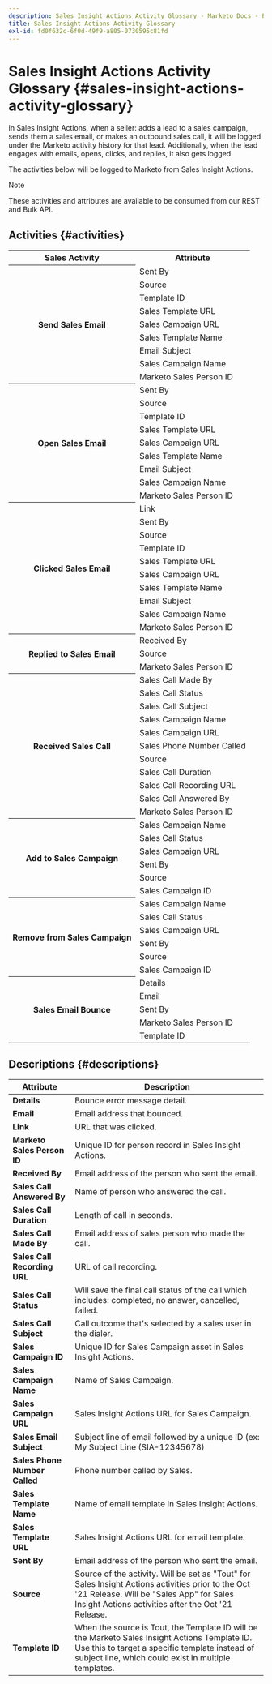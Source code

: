 ```yaml
---
description: Sales Insight Actions Activity Glossary - Marketo Docs - Product Documentation
title: Sales Insight Actions Activity Glossary
exl-id: fd0f632c-6f0d-49f9-a805-0730595c81fd
---
```

# Sales Insight Actions Activity Glossary {#sales-insight-actions-activity-glossary}

In Sales Insight Actions, when a seller: adds a lead to a sales campaign, sends them a sales email, or makes an outbound sales call, it will be logged under the Marketo activity history for that lead. Additionally, when the lead engages with emails, opens, clicks, and replies, it also gets logged.

The activities below will be logged to Marketo from Sales Insight Actions.

>[!NOTE]
>
>These activities and attributes are available to be consumed from our REST and Bulk API.

## Activities {#activities}

<table>
 <tr>
  <th>Sales Activity</th>
  <th>Attribute</th>
 </tr>
 <tr>
  <th rowspan="9">Send Sales Email</th>
  <td>Sent By</td>
 </tr>
 <tr>
  <td>Source</td>
 </tr>
 <tr>
  <td>Template ID</td>
 </tr>
 <tr>
  <td>Sales Template URL</td>
 </tr>
 <tr>
  <td>Sales Campaign URL</td>
 </tr>
 <tr>
  <td>Sales Template Name</td>
 </tr>
 <tr>
  <td>Email Subject</td>
 </tr>
 <tr>
  <td>Sales Campaign Name</td>
 </tr>
 <tr>
  <td>Marketo Sales Person ID</td>
 </tr>
 <tr>
  <th rowspan="9">Open Sales Email</th>
  <td>Sent By</td>
 </tr>
 <tr>
  <td>Source</td>
 </tr>
 <tr>
  <td>Template ID</td>
 </tr>
 <tr>
  <td>Sales Template URL</td>
 </tr>
 <tr>
  <td>Sales Campaign URL</td>
 </tr>
 <tr>
  <td>Sales Template Name</td>
 </tr>
 <tr>
  <td>Email Subject</td>
 </tr>
 <tr>
  <td>Sales Campaign Name</td>
 </tr>
 <tr>
  <td>Marketo Sales Person ID</td>
 </tr>
 <tr>
  <th rowspan="10">Clicked Sales Email</th>
  <td>Link</td>
 </tr>
 <tr>
  <td>Sent By</td>
 </tr>
 <tr>
  <td>Source</td>
 </tr>
 <tr>
  <td>Template ID</td>
 </tr>
 <tr>
  <td>Sales Template URL</td>
 </tr>
 <tr>
  <td>Sales Campaign URL</td>
 </tr>
 <tr>
  <td>Sales Template Name</td>
 </tr>
 <tr>
  <td>Email Subject</td>
 </tr>
 <tr>
  <td>Sales Campaign Name</td>
 </tr>
 <tr>
  <td>Marketo Sales Person ID</td>
 </tr>
<tr>
  <th rowspan="3">Replied to Sales Email</th>
  <td>Received By</td>
 </tr>
 <tr>
  <td>Source</td>
 </tr>
 <tr>
  <td>Marketo Sales Person ID</td>
 </tr>
 <tr>
  <th rowspan="11">Received Sales Call</th>
  <td>Sales Call Made By</td>
 </tr>
 <tr>
  <td>Sales Call Status</td>
 </tr>
 <tr>
  <td>Sales Call Subject</td>
 </tr>
 <tr>
  <td>Sales Campaign Name</td>
 </tr>
 <tr>
  <td>Sales Campaign URL</td>
 </tr>
 <tr>
  <td>Sales Phone Number Called</td>
 </tr>
 <tr>
  <td>Source</td>
 </tr>
 <tr>
  <td>Sales Call Duration</td>
 </tr>
 <tr>
  <td>Sales Call Recording URL</td>
 </tr>
  <tr>
  <td>Sales Call Answered By</td>
 </tr>
 <tr>
  <td>Marketo Sales Person ID</td>
 </tr>
 <tr>
  <th rowspan="6">Add to Sales Campaign</th>
  <td>Sales Campaign Name</td>
 </tr>
 <tr>
  <td>Sales Call Status</td>
 </tr>
 <tr>
  <td>Sales Campaign URL</td>
 </tr>
 <tr>
  <td>Sent By</td>
 </tr>
 <tr>
  <td>Source</td>
 </tr>
 <tr>
  <td>Sales Campaign ID</td>
 </tr>
 <tr>
  <th rowspan="6">Remove from Sales Campaign</th>
  <td>Sales Campaign Name</td>
 </tr>
 <tr>
  <td>Sales Call Status</td>
 </tr>
 <tr>
  <td>Sales Campaign URL</td>
 </tr>
 <tr>
  <td>Sent By</td>
 </tr>
 <tr>
  <td>Source</td>
 </tr>
 <tr>
  <td>Sales Campaign ID</td>
 </tr>
 <tr>
  <th rowspan="5">Sales Email Bounce</th>
  <td>Details</td>
 </tr>
 <tr>
  <td>Email</td>
 </tr>
 <tr>
  <td>Sent By</td>
 </tr>
 <tr>
  <td>Marketo Sales Person ID</td>
 </tr>
 <tr>
  <td>Template ID</td>
 </tr>
</table>

## Descriptions {#descriptions}

<table> 
 <tr>
  <th>Attribute</th>
  <th>Description</th>
 </tr>
 <tbody> 
 <tr> 
   <td><strong>Details</strong></td> 
   <td>Bounce error message detail.</td> 
  </tr> 
  <tr> 
   <td><strong>Email</strong></td> 
   <td>Email address that bounced.</td> 
  </tr> 
  <tr> 
   <td><strong>Link</strong></td> 
   <td>URL that was clicked.</td> 
  </tr> 
  <tr> 
   <td><strong>Marketo Sales Person ID</strong></td> 
   <td>Unique ID for person record in Sales Insight Actions.</td> 
  </tr> 
  <tr> 
   <td><strong>Received By</strong></td> 
   <td>Email address of the person who sent the email.</td> 
  </tr>
  <tr> 
   <td><strong>Sales Call Answered By</strong></td> 
   <td>Name of person who answered the call.</td> 
  </tr>
  <tr> 
   <td><strong>Sales Call Duration</strong></td> 
   <td>Length of call in seconds.</td> 
  </tr>
  <tr> 
   <td><strong>Sales Call Made By</strong></td> 
   <td>Email address of sales person who made the call.</td> 
  </tr>
  <tr> 
   <td><strong>Sales Call Recording URL</strong></td> 
   <td>URL of call recording.</td> 
  </tr>
  <tr> 
   <td><strong>Sales Call Status</strong></td> 
   <td>Will save the final call status of the call which includes: completed, no answer, cancelled, failed.</td> 
  </tr>
  <tr> 
   <td><strong>Sales Call Subject</strong></td> 
   <td>Call outcome that's selected by a sales user in the dialer.</td> 
  </tr>
  <tr> 
   <td><strong>Sales Campaign ID</strong></td> 
   <td>Unique ID for Sales Campaign asset in Sales Insight Actions.</td> 
  </tr>
  <tr> 
   <td><strong>Sales Campaign Name</strong></td> 
   <td>Name of Sales Campaign.</td> 
  </tr>
  <tr> 
   <td><strong>Sales Campaign URL</strong></td> 
   <td>Sales Insight Actions URL for Sales Campaign.</td> 
  </tr>
  <tr> 
   <td><strong>Sales Email Subject</strong></td> 
   <td>Subject line of email followed by a unique ID (ex: My Subject Line (SIA-12345678)</td> 
  </tr>
  <tr> 
   <td><strong>Sales Phone Number Called</strong></td> 
   <td>Phone number called by Sales.</td> 
  </tr>
  <tr> 
   <td><strong>Sales Template Name</strong></td> 
   <td>Name of email template in Sales Insight Actions.</td> 
  </tr>
  <tr> 
   <td><strong>Sales Template URL</strong></td> 
   <td>Sales Insight Actions URL for email template.</td> 
  </tr>
  <tr> 
   <td><strong>Sent By</strong></td>
   <td>Email address of the person who sent the email.</td> 
  </tr> 
  <tr> 
   <td><strong>Source</strong></td> 
   <td>Source of the activity. Will be set as "Tout" for Sales Insight Actions activities prior to the Oct '21 Release. Will be "Sales App" for Sales Insight Actions activities after the Oct '21 Release.</td>
  </tr> 
  <tr> 
   <td><strong>Template ID</strong></td> 
   <td>When the source is Tout, the Template ID will be the Marketo Sales Insight Actions Template ID. Use this to target a specific template instead of subject line, which could exist in multiple templates.
</td> 
  </tr> 
 </tbody> 
</table>
